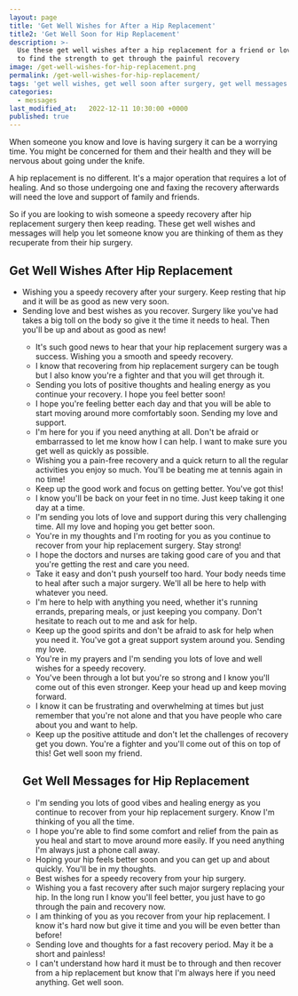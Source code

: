 ```yaml
---
layout: page
title: 'Get Well Wishes for After a Hip Replacement'
title2: 'Get Well Soon for Hip Replacement'
description: >-
  Use these get well wishes after a hip replacement for a friend or loved one
  to find the strength to get through the painful recovery
image: /get-well-wishes-for-hip-replacement.png
permalink: /get-well-wishes-for-hip-replacement/
tags: 'get well wishes, get well soon after surgery, get well messages for hip replacement'
categories:
  - messages
last_modified_at:   2022-12-11 10:30:00 +0000
published: true
---
```


When someone you know and love is having surgery it can be a worrying time. You might be concerned for them and their health and they will be nervous about going under the knife.

A hip replacement is no different. It's a major operation that requires a lot of healing. And so those undergoing one and faxing the recovery afterwards will need the love and support of family and friends.

So if you are looking to wish someone a speedy recovery after hip replacement surgery then keep reading. These get well wishes and messages will help you let someone know you are thinking of them as they recuperate from their hip surgery.


<h2>Get Well Wishes After Hip Replacement</h2>


<ul class="hearts">
<li>Wishing you a speedy recovery after your surgery. Keep resting that hip and it will be as good as new very soon.</li>
<li>Sending love and best wishes as you recover. Surgery like you've had takes a big toll on the body so give it the time it needs to heal. Then you'll be up and about as good as new!</li>
<ul>
  <li>It's such good news to hear that your hip replacement surgery was a success. Wishing you a smooth and speedy recovery.</li>
  <li>I know that recovering from hip replacement surgery can be tough but I also know you're a fighter and that you will get through it.</li>
  <li>Sending you lots of positive thoughts and healing energy as you continue your recovery. I hope you feel better soon!</li>
  <li>I hope you're feeling better each day and that you will be able to start moving around more comfortably soon. Sending my love and support.</li>
  <li>I'm here for you if you need anything at all. Don't be afraid or embarrassed to let me know how I can help. I want to make sure you get well as quickly as possible.</li>
  <li>Wishing you a pain-free recovery and a quick return to all the regular activities you enjoy so much. You'll be beating me at tennis again in no time!</li>
  <li>Keep up the good work and focus on getting better. You've got this!</li>
  <li>I know you'll be back on your feet in no time. Just keep taking it one day at a time.</li>
  <li>I'm sending you lots of love and support during this very challenging time. All my love and hoping you get better soon.</li>
  <li>You're in my thoughts and I'm rooting for you as you continue to recover from your hip replacement surgery. Stay strong!</li>
  <li>I hope the doctors and nurses are taking good care of you and that you're getting the rest and care you need.</li>
  <li>Take it easy and don't push yourself too hard. Your body needs time to heal after such a major surgery. We'll all be here to help with whatever you need.</li>
  <li>I'm here to help with anything you need, whether it's running errands, preparing meals, or just keeping you company. Don't hesitate to reach out to me and ask for help.</li>
<li>Keep up the good spirits and don't be afraid to ask for help when you need it. You've got a great support system around you. Sending my love.</li>
<li>You're in my prayers and I'm sending you lots of love and well wishes for a speedy recovery.</li>
<li>You've been through a lot but you're so strong and I know you'll come out of this even stronger. Keep your head up and keep moving forward.</li>
<li>I know it can be frustrating and overwhelming at times but just remember that you're not alone and that you have people who care about you and want to help.</li>
<li>Keep up the positive attitude and don't let the challenges of recovery get you down. You're a fighter and you'll come out of this on top of this! Get well soon my friend.</li>
</ul>


<h2>Get Well Messages for Hip Replacement</h2>


<ul class="hearts">
<li>I'm sending you lots of good vibes and healing energy as you continue to recover from your hip replacement surgery. Know I'm thinking of you all the time.</li>
<li>I hope you're able to find some comfort and relief from the pain as you heal and start to move around more easily. If you need anything I'm always just a phone call away.</li>
<li>Hoping your hip feels better soon and you can get up and about quickly. You'll be in my thoughts.</li>
<li>Best wishes for a speedy recovery from your hip surgery.</li>
<li>Wishing you a fast recovery after such major surgery replacing your hip. In the long run I know you'll feel better, you just have to go through the pain and recovery now.</li>
<li>I am thinking of you as you recover from your hip replacement. I know it's hard now but give it time and you will be even better than before!</li>
<li>Sending love and thoughts for a fast recovery period. May it be a short and painless!</li>
<li>I can't understand how hard it must be to through and then recover from a hip replacement but know that I'm always here if you need anything. Get well soon.</li>
</ul>

